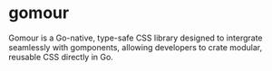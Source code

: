 # gomour
Gomour is a Go-native, type-safe CSS library designed to intergrate seamlessly with gomponents, allowing developers to crate modular, reusable CSS directly in Go.
